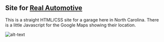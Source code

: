 ## Site for [ Real Automotive ]( http://www.realautomotive-nc.com )

This is a straight HTML/CSS site for a garage here in North Carolina.  There is a little Javascript for the Google Maps showing their location. 

![alt-text][screenshot]

[screenshot]: https://s3.us-east-2.amazonaws.com/cameronprofilephotos/realAuto.png "Screen shot of Real Automotive" 


